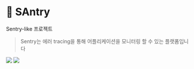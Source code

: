 # 🐾 SAntry
Sentry-like 프로젝트
> Sentry는 에러 tracing을 통해 어플리케이션을 모니터링 할 수 있는 플랫폼입니다

![](https://img.shields.io/github/languages/count/boostcamp-2020/Project11-A-Web-FE-Performance-Monitoring-SDK)
![](https://img.shields.io/github/issues/boostcamp-2020/Project11-A-Web-FE-Performance-Monitoring-SDK)
